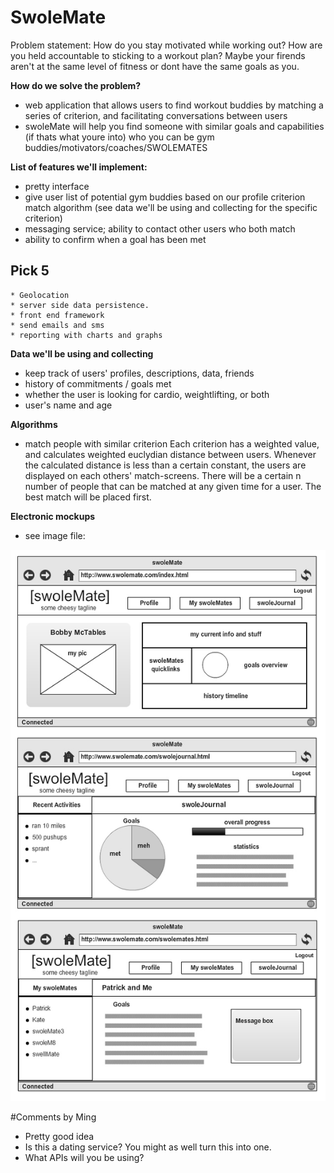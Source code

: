  SwoleMate
============

Problem statement: How do you stay motivated while working out? How are you 
held accountable to sticking to a workout plan? Maybe your firends aren't at 
the same level of fitness or dont have the same goals as you. 

**How do we solve the problem?**
* web application that allows users to find workout buddies by matching a 
		series of criterion, and facilitating conversations between users
* swoleMate will help you find someone with similar goals and capabilities 
		(if thats what youre into) who you can be gym 
		buddies/motivators/coaches/SWOLEMATES

**List of features we'll implement:**
* pretty interface
* give user list of potential gym buddies based on our profile criterion 
	  match algorithm (see data we'll be using and collecting for the specific
	  criterion)
* messaging service; ability to contact other users who both match
* ability to confirm when a goal has been met

Pick 5
------
	* Geolocation
	* server side data persistence. 
	* front end framework 
	* send emails and sms
	* reporting with charts and graphs


**Data we'll be using and collecting**
* keep track of users' profiles, descriptions, data, friends
* history of commitments / goals met
* whether the user is looking for cardio, weightlifting, or both
* user's name and age


**Algorithms**
* match people with similar criterion
	Each criterion has a weighted value, and calculates weighted euclydian 
	distance between users. Whenever the calculated distance is less than
	a certain constant, the users are displayed on each others' match-screens.
	There will be a certain n number of people that can be matched at any 
	given time for a user. The best match will be placed first. 

**Electronic mockups**
* see image file:

![](wireframe_mockup.jpg)

#Comments by Ming
* Pretty good idea
* Is this a dating service?  You might as well turn this into one.
* What APIs will you be using?
